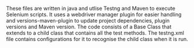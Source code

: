 These files are written in java and utlise Testng and Maven to execute Selenium scripts. It uses a webdriver manager plugin for easier handling and versions-maven-plugin to update project dependencies, plugin versions and Maven version. The code consists of a Base Class that extends to a child class that contains all the test methods. The testng.xml file contains configurations for it to recognise the child class when it is run.
